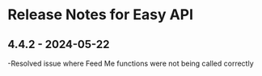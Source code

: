 # Release Notes for Easy API

## 4.4.2 - 2024-05-22

-Resolved issue where Feed Me functions were not being called correctly
